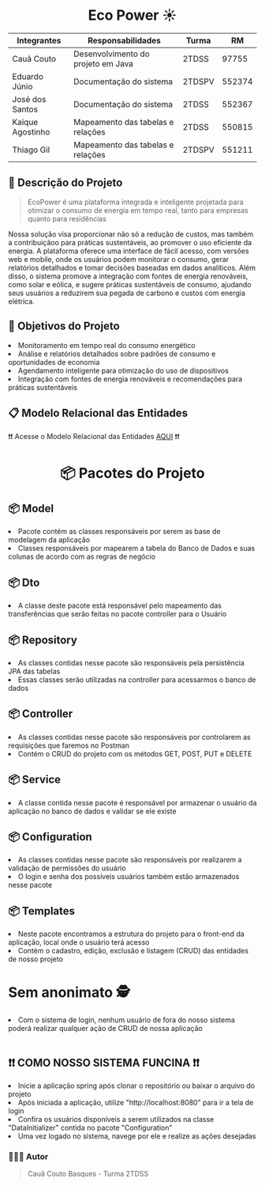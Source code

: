 <h1 align="center">Eco Power ☀️ </h1>

<div align="center">


| Integrantes      |            Responsabilidades          | Turma      |   RM     |
| --------------   | ------------------------------------- | ---------- | -------- |
| Cauã Couto       | Desenvolvimento do projeto em Java    |  2TDSS     |  97755   |
| Eduardo Júnio    | Documentação do sistema               |  2TDSPV    |  552374  |
| José dos Santos  | Documentação do sistema               |  2TDSS     |  552367  |
| Kaique Agostinho | Mapeamento das tabelas e relações     |  2TDSS     |  550815  |
| Thiago Gil       | Mapeamento das tabelas e relações     |  2TDSPV    |  551211  |
</div>

## 📝 Descrição do Projeto 

> EcoPower é uma plataforma integrada e inteligente projetada para otimizar o consumo de energia em tempo real, tanto para empresas quanto para residências

Nossa solução visa proporcionar não só a redução de custos, mas também a contribuiçãoo para práticas sustentáveis, ao promover o uso eficiente da energia. A plataforma oferece uma interface de
fácil acesso, com versões web e mobile, onde os usuários podem monitorar o consumo, gerar relatórios detalhados e tomar decisões baseadas em dados analíticos. Além disso, o sistema promove a integração com fontes de energia renováveis, como solar e eólica, e sugere práticas sustentáveis de consumo, ajudando seus usuários a reduzirem sua pegada de carbono e custos com energia elétrica.

<h2 name="objetivo">🎯 Objetivos do Projeto</h2>
<li> Monitoramento em tempo real do consumo energético </li>
<li> Análise e relatórios detalhados sobre padrões de consumo e oportunidades de economia </li>
<li> Agendamento inteligente para otimização do uso de dispositivos </li>
<li> Integração com fontes de energia renováveis e recomendações para práticas sustentáveis </li>

## 📋  Modelo Relacional das Entidades 
❗❗ Acesse o Modelo Relacional das Entidades <a href="https://github.com/ccoutob/eco_power_java/blob/a5479b712bfddcbf18e0f27b8812290c9c5af792/EcoPower_Modelo_Relacional.pdf">AQUI</a> ❗❗


<div>
<h1 align="center"> 📦 Pacotes do Projeto </h1>

<h2> 📦 Model </h2>
<li> Pacote contém as classes responsáveis por serem as base de modelagem da aplicação</li>
<li> Classes responsáveis por mapearem a tabela do Banco de Dados e suas colunas de acordo com as regras de negócio </li>

<h2> 📦 Dto </h2>
<li> A classe deste pacote está responsável pelo mapeamento das transferências que serão feitas no pacote controller para o Usuário</li>

<h2> 📦 Repository </h2>
<li> As classes contidas nesse pacote são responsáveis pela persistência JPA das tabelas</li>
<li> Essas classes serão utilizadas na controller para acessarmos o banco de dados</li>

<h2> 📦 Controller </h2>
<li> As classes contidas nesse pacote são responsáveis por controlarem as requisições que faremos no Postman</li>
<li> Contém o CRUD do projeto com os métodos GET, POST, PUT e DELETE</li>

<h2> 📦 Service </h2>
<li> A classe contida nesse pacote é responsável por armazenar o usuário da aplicação no banco de dados e validar se ele existe</li>

<h2> 📦 Configuration </h2>
<li> As classes contidas nesse pacote são responsáveis por realizarem a validação de permissões do usuário </li>
<li> O login e senha dos possíveis usuários também estão armazenados nesse pacote</li>

<h2> 📦 Templates </h2>
<li> Neste pacote encontramos a estrutura do projeto para o front-end da aplicação, local onde o usuário terá acesso</li>
<li> Contém o cadastro, edição, exclusão e listagem (CRUD) das entidades de nosso projeto</li>
</div>

<h1>Sem anonimato 🕵️</h1> 
<li>Com o sistema de login, nenhum usuário de fora do nosso sistema poderá realizar qualquer ação de CRUD de nossa aplicação</li>
</br>

## ❗❗ COMO NOSSO SISTEMA FUNCINA ❗❗
<li> Inicie a aplicação spring após clonar o repositório ou baixar o arquivo do projeto</li>
<li> Após iniciada a aplicação, utilize "http://localhost:8080" para ir a tela de login</li>
<li> Confira os usuários disponíveis a serem utilizados na classe "DataInitializer" contida no pacote "Configuration" </li>
<li> Uma vez logado no sistema, navege por ele e realize as ações desejadas </li>

### 🧑🏻‍💻 Autor 
> Cauã Couto Basques - Turma 2TDSS
